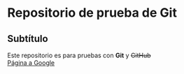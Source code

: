 # Repositorio de prueba de Git

## Subtítulo

Este repositorio es para pruebas con **Git** y ~~GitHub~~  
[Página a Google](www.google.com)